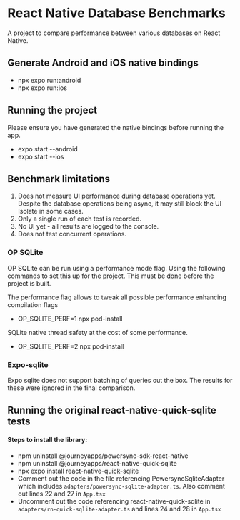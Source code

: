 # React Native Database Benchmarks

A project to compare performance between various databases on React Native.

## Generate Android and iOS native bindings

- npx expo run:android
- npx expo run:ios 

## Running the project

Please ensure you have generated the native bindings before running the app.

- expo start --android  
- expo start --ios

## Benchmark limitations

1. Does not measure UI performance during database operations yet. Despite the database operations being async, it may still
   block the UI Isolate in some cases.
2. Only a single run of each test is recorded.
3. No UI yet - all results are logged to the console.
4. Does not test concurrent operations.

### OP SQLite

OP SQLite can be run using a performance mode flag. Using the following commands to set this up for the project. This must be done before the project is built.

The performance flag allows to tweak all possible performance enhancing compilation flags
- OP_SQLITE_PERF=1 npx pod-install     

SQLite native thread safety at the cost of some performance.
- OP_SQLITE_PERF=2 npx pod-install

### Expo-sqlite

Expo sqlite does not support batching of queries out the box. The results for these were ignored in the final comparison.

## Running the original react-native-quick-sqlite tests

#### Steps to install the library:
- npm uninstall @journeyapps/powersync-sdk-react-native
- npm uninstall @journeyapps/react-native-quick-sqlite
- npx expo install react-native-quick-sqlite
- Comment out the code in the file referencing PowersyncSqliteAdapter which includes `adapters/powersync-sqlite-adapter.ts`. Also comment out lines 22 and 27 in `App.tsx`
- Uncomment out the code referencing react-native-quick-sqlite in `adapters/rn-quick-sqlite-adapter.ts` and lines 24 and 28 in `App.tsx`